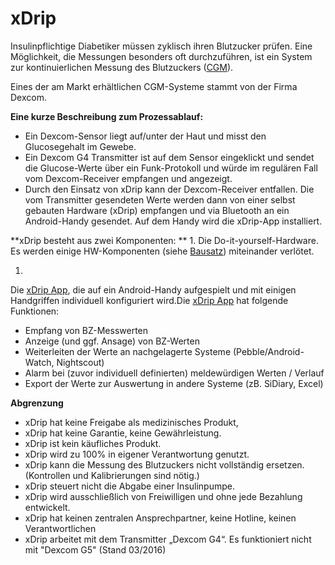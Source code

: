# xDrip

Insulinpflichtige Diabetiker müssen zyklisch ihren Blutzucker prüfen. Eine Möglichkeit, die Messungen besonders oft durchzuführen, ist ein System zur kontinuierlichen Messung des Blutzuckers ([CGM](../GLOSSARY.html#cgm)).

Eines der am Markt erhältlichen CGM-Systeme stammt von der Firma Dexcom.


**Eine kurze Beschreibung zum Prozessablauf:**


* Ein Dexcom-Sensor liegt auf/unter der Haut und misst den Glucosegehalt im Gewebe.
* Ein Dexcom G4 Transmitter ist auf dem Sensor eingeklickt und sendet die Glucose-Werte über ein Funk-Protokoll und würde im regulären Fall vom Dexcom-Receiver empfangen und angezeigt. 
* Durch den Einsatz von xDrip kann der Dexcom-Receiver entfallen. Die vom Transmitter gesendeten Werte werden dann von einer selbst gebauten Hardware (xDrip) empfangen und via Bluetooth an ein Android-Handy gesendet.  Auf dem Handy wird die xDrip-App installiert.

**xDrip besteht aus zwei Komponenten: **
1. 
Die Do-it-yourself-Hardware. Es werden einige HW-Komponenten (siehe [Bausatz](../bausatz.md)) miteinander verlötet.

1. 
Die [xDrip App](../xdrip_app.md), die auf ein Android-Handy aufgespielt und mit einigen Handgriffen individuell konfiguriert wird.Die [xDrip App](../xdrip_app.md) hat folgende Funktionen:   
 
 *  Empfang von BZ-Messwerten
 *	Anzeige (und ggf. Ansage) von BZ-Werten 
 *	Weiterleiten der Werte an nachgelagerte Systeme (Pebble/Android-Watch, Nightscout)
 *	Alarm bei (zuvor individuell definierten) meldewürdigen Werten / Verlauf
 *	Export der Werte zur Auswertung in andere Systeme (zB. SiDiary, Excel)



**Abgrenzung**

* xDrip hat keine Freigabe als medizinisches Produkt,
* xDrip hat keine Garantie, keine Gewährleistung.
* xDrip ist kein käufliches Produkt.
* xDrip wird zu 100% in eigener Verantwortung genutzt.
* xDrip kann die Messung des Blutzuckers nicht vollständig ersetzen. (Kontrollen und            Kalibrierungen sind nötig.)
* xDrip steuert nicht die Abgabe einer Insulinpumpe.
* xDrip wird ausschließlich von Freiwilligen und ohne jede Bezahlung entwickelt.
* xDrip hat keinen zentralen Ansprechpartner, keine Hotline, keinen Verantwortlichen
* xDrip arbeitet mit dem Transmitter „Dexcom G4“. Es funktioniert nicht mit "Dexcom G5" (Stand 03/2016)
